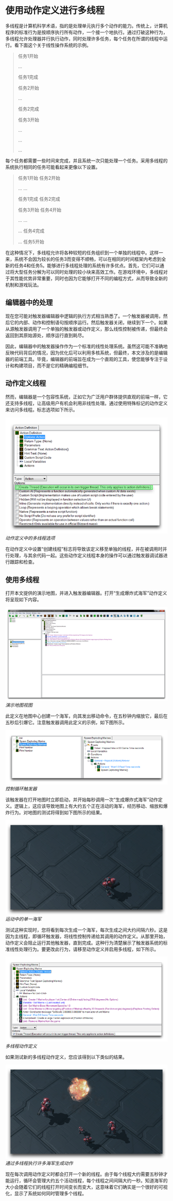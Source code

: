 # 使用动作定义进行多线程

多线程是计算机科学术语，指的是处理单元执行多个动作的能力。传统上，计算机程序的标准行为是按顺序执行所有动作，一个接一个地执行。通过打破这种行为，多线程允许处理器并行执行动作，同时处理许多任务，每个任务在所谓的线程中运行。看下面这个关于线性操作系统的示例。

> 任务1开始
> 
> ...
> 
> 任务1完成
> 
> 任务2开始
> 
> ...
> 
> 任务2完成
> 
> 任务3开始
> 
> ...
> 
> ...
> 
> ...

每个任务都需要一些时间来完成，并且系统一次只能处理一个任务。采用多线程的系统执行相同的任务可能看起来更像以下设置。

> 任务1开始 任务2开始
> 
> ... ...
> 
> 任务1完成 任务2完成
> 
> 任务3开始 任务4开始
> 
> ... ...
> 
> ... 任务4完成
> 
> ... 任务5开始

在这种情况下，多线程允许将各种较短的任务组织到一个单独的线程中。这样一来，系统不会因为较长的任务3而变得不顺畅，可以在相同的时间框架内考虑到全新的任务4和任务5。能够进行多线程处理的系统有许多优点。首先，它们可以通过将大型任务分解为可以同时处理的较小块来高效工作。在游戏环境中，多线程对于其性能优势非常重要，同时也因为它能够打开不同的编程方式，从而导致全新的机制和游戏玩法。

## 编辑器中的处理

现在您可能对触发器编辑器中逻辑的执行方式相当熟悉了。一个触发器被调用，然后它的内部、动作和控制语句按顺序运行。然后触发器关闭，继续到下一个。如果从源触发器调用了一个单独的触发器或动作定义，那么线性控制被传递，但最终会返回到其原始源处，顺序运行直到耗尽。

因此，编辑器中的触发器操作作为一个标准的线性处理系统。虽然这可能不准确地反映代码背后的情况，因为优化后可以利用多核系统，但最终，本文涉及的是编辑器的前端工具。毕竟，编辑器的前端旨在成为一个直观的工具，使您能够专注于设计和构建项目，而不是它的精确编程细节。

## 动作定义线程

然而，编辑器是一个包容性系统，正如它为广泛用户群体提供直观的前端一样，它还支持多线程，让高级用户有机会利用非线性处理。通过使用特殊标记的动作定义来访问多线程。标志选项如下所示。

![](./resources/057_Multithreading_with_Action_Definitions1.png)
*动作定义中的多线程选项*

在动作定义中设置“创建线程”标志将导致该定义移至单独的线程，并在被调用时并行处理，与其余代码一起。这些动作定义线程本身的操作可以通过触发器调试器进行跟踪和检查。

## 使用多线程

打开本文提供的演示地图，并进入触发器编辑器。打开“生成爆炸式海军”动作定义将呈现如下内容。

[![演示地图视图](./resources/057_Multithreading_with_Action_Definitions2.png)](./resources/057_Multithreading_with_Action_Definitions2.png)
*演示地图视图*

此定义在地图中心创建一个海军，向其发出移动命令，在五秒钟内缩放它，最后在五秒后引爆它。注意触发器调用此定义的示例，如下图所示。

[![控制循环触发器](./resources/057_Multithreading_with_Action_Definitions3.png)](./resources/057_Multithreading_with_Action_Definitions3.png)
*控制循环触发器*

该触发器在打开地图时立即启动，并开始每秒调用一次“生成爆炸式海军”动作定义。逻辑上，这应该导致地图上有大约五个正在活动的海军，经历移动、缩放和爆炸行为。对地图的测试将得到如下图所示的结果。

[![运动中的单一海军](./resources/057_Multithreading_with_Action_Definitions4.png)](./resources/057_Multithreading_with_Action_Definitions4.png)
*运动中的单一海军*

测试这种实现时，您将看到每次生成一个海军，每次生成之间大约间隔六秒。这是因为主线程，即循环触发器，将线性控制传递给其调用的动作定义。从那里开始，动作定义会阻止运行其他触发器，直到完成。这种行为清楚展示了触发器系统的标准线性处理行为。要更改此行为，请移至动作定义并启用多线程，如下所示。

[![多线程动作定义](./resources/057_Multithreading_with_Action_Definitions5.png)](./resources/057_Multithreading_with_Action_Definitions5.png)
*多线程动作定义*

如果测试新的多线程动作定义，您应该得到以下类似的结果。

![](./resources/057_Multithreading_with_Action_Definitions6.png)
*通过多线程执行许多海军生成动作*

现在每次调用动作定义时都会打开一个新的线程。由于每个线程大约需要五秒钟才能运行，循环会管理大约五个活动线程，每个线程之间间隔大约一秒。知道海军的大小会随着它们的线程打开时间变长而变大，这意味着它们确实是一个很好的可视化，显示了系统如何同时管理多个线程。